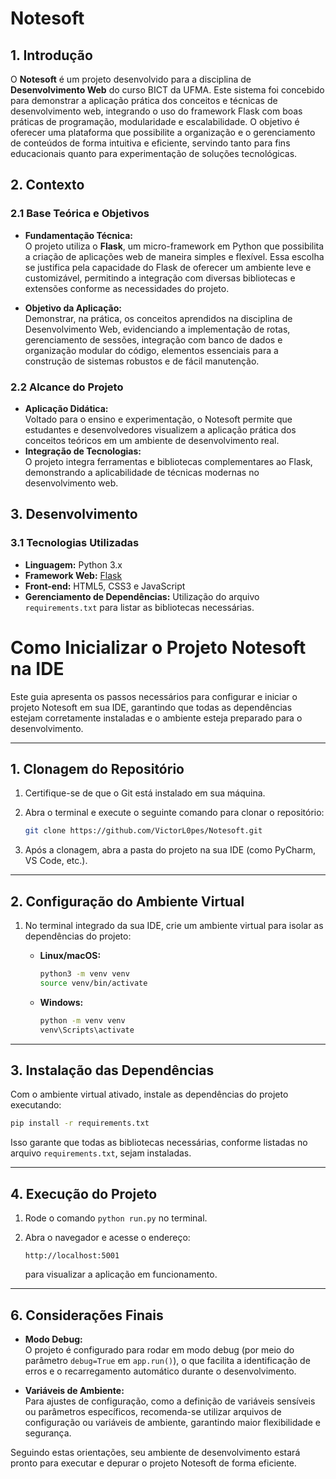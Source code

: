# Notesoft

## 1. Introdução

O **Notesoft** é um projeto desenvolvido para a disciplina de **Desenvolvimento Web** do curso BICT da UFMA. Este sistema foi concebido para demonstrar a aplicação prática dos conceitos e técnicas de desenvolvimento web, integrando o uso do framework Flask com boas práticas de programação, modularidade e escalabilidade. O objetivo é oferecer uma plataforma que possibilite a organização e o gerenciamento de conteúdos de forma intuitiva e eficiente, servindo tanto para fins educacionais quanto para experimentação de soluções tecnológicas.

## 2. Contexto

### 2.1 Base Teórica e Objetivos

- **Fundamentação Técnica:**  
  O projeto utiliza o **Flask**, um micro-framework em Python que possibilita a criação de aplicações web de maneira simples e flexível. Essa escolha se justifica pela capacidade do Flask de oferecer um ambiente leve e customizável, permitindo a integração com diversas bibliotecas e extensões conforme as necessidades do projeto.

- **Objetivo da Aplicação:**  
  Demonstrar, na prática, os conceitos aprendidos na disciplina de Desenvolvimento Web, evidenciando a implementação de rotas, gerenciamento de sessões, integração com banco de dados e organização modular do código, elementos essenciais para a construção de sistemas robustos e de fácil manutenção.

### 2.2 Alcance do Projeto

- **Aplicação Didática:**  
  Voltado para o ensino e experimentação, o Notesoft permite que estudantes e desenvolvedores visualizem a aplicação prática dos conceitos teóricos em um ambiente de desenvolvimento real.
- **Integração de Tecnologias:**  
  O projeto integra ferramentas e bibliotecas complementares ao Flask, demonstrando a aplicabilidade de técnicas modernas no desenvolvimento web.

## 3. Desenvolvimento

### 3.1 Tecnologias Utilizadas

- **Linguagem:** Python 3.x
- **Framework Web:** [Flask](https://flask.palletsprojects.com/)
- **Front-end:** HTML5, CSS3 e JavaScript
- **Gerenciamento de Dependências:** Utilização do arquivo `requirements.txt` para listar as bibliotecas necessárias.

# Como Inicializar o Projeto Notesoft na IDE

Este guia apresenta os passos necessários para configurar e iniciar o projeto Notesoft em sua IDE, garantindo que todas as dependências estejam corretamente instaladas e o ambiente esteja preparado para o desenvolvimento.

---

## 1. Clonagem do Repositório

1. Certifique-se de que o Git está instalado em sua máquina.
2. Abra o terminal e execute o seguinte comando para clonar o repositório:

   ```bash
   git clone https://github.com/VictorL0pes/Notesoft.git
   ```

3. Após a clonagem, abra a pasta do projeto na sua IDE (como PyCharm, VS Code, etc.).

---

## 2. Configuração do Ambiente Virtual

1. No terminal integrado da sua IDE, crie um ambiente virtual para isolar as dependências do projeto:

   - **Linux/macOS:**
     ```bash
     python3 -m venv venv
     source venv/bin/activate
     ```
   - **Windows:**
     ```bash
     python -m venv venv
     venv\Scripts\activate
     ```
---

## 3. Instalação das Dependências

Com o ambiente virtual ativado, instale as dependências do projeto executando:

```bash
pip install -r requirements.txt
```

Isso garante que todas as bibliotecas necessárias, conforme listadas no arquivo `requirements.txt`, sejam instaladas.

---

## 4. Execução do Projeto

1. Rode o comando `python run.py` no terminal.
2. Abra o navegador e acesse o endereço:

   ```
   http://localhost:5001
   ```

   para visualizar a aplicação em funcionamento.

---

## 6. Considerações Finais

- **Modo Debug:**  
  O projeto é configurado para rodar em modo debug (por meio do parâmetro `debug=True` em `app.run()`), o que facilita a identificação de erros e o recarregamento automático durante o desenvolvimento.
  
- **Variáveis de Ambiente:**  
  Para ajustes de configuração, como a definição de variáveis sensíveis ou parâmetros específicos, recomenda-se utilizar arquivos de configuração ou variáveis de ambiente, garantindo maior flexibilidade e segurança.

Seguindo estas orientações, seu ambiente de desenvolvimento estará pronto para executar e depurar o projeto Notesoft de forma eficiente.


